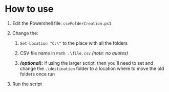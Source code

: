 # How to use

1. Edit the Powershell file: `csvFolderCreation.ps1`

1. Change the:

 	1. `Set-Location "C:\"` to the place with all the folders

	1. CSV file name in `Path .\file.csv` _(note: no quotes)_

	1. _**(optional):**_ if using the larger script, then you'll need to set and change the `.\destination` folder to a location where to move the old folders once run

1. Run the script
